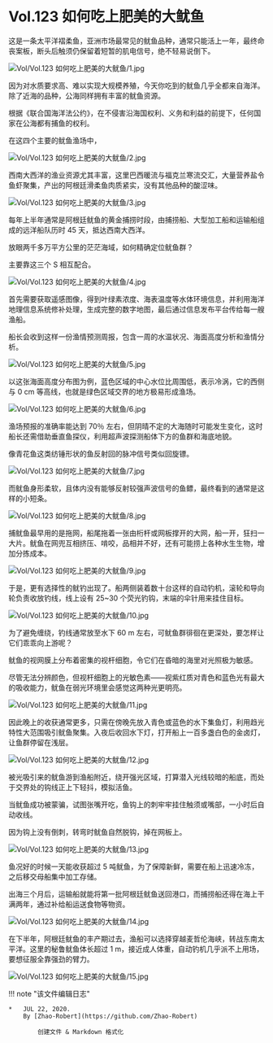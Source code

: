 # Vol.123 如何吃上肥美的大鱿鱼

这是一条太平洋褶柔鱼，亚洲市场最常见的鱿鱼品种，通常只能活上一年，最终命丧案板，断头后触须仍保留着短暂的肌电信号，绝不轻易说倒下。

![Vol/Vol.123 如何吃上肥美的大鱿鱼/1.jpg](https://cdn.jsdelivr.net/gh/just-prog/static/image/Vol/Vol.123%20如何吃上肥美的大鱿鱼/1.jpg)

因为对水质要求高、难以实现大规模养殖，今天你吃到的鱿鱼几乎全都来自海洋。除了近海的品种，公海同样拥有丰富的鱿鱼资源。

根据《联合国海洋法公约》，在不侵害沿海国权利、义务和利益的前提下，任何国家在公海都有捕鱼的权利。

在这四个主要的鱿鱼渔场中，

![Vol/Vol.123 如何吃上肥美的大鱿鱼/2.jpg](https://cdn.jsdelivr.net/gh/just-prog/static/image/Vol/Vol.123%20如何吃上肥美的大鱿鱼/2.jpg)

西南大西洋的渔业资源尤其丰富，这里巴西暖流与福克兰寒流交汇，大量营养盐令鱼虾聚集，产出的阿根廷滑柔鱼肉质紧实，没有其他品种的酸涩味。

![Vol/Vol.123 如何吃上肥美的大鱿鱼/3.jpg](https://cdn.jsdelivr.net/gh/just-prog/static/image/Vol/Vol.123%20如何吃上肥美的大鱿鱼/3.jpg)

每年上半年通常是阿根廷鱿鱼的黄金捕捞时段，由捕捞船、大型加工船和运输船组成的远洋船队历时 45 天，抵达西南大西洋。

放眼两千多万平方公里的茫茫海域，如何精确定位鱿鱼群？

主要靠这三个 S 相互配合。

![Vol/Vol.123 如何吃上肥美的大鱿鱼/4.jpg](https://cdn.jsdelivr.net/gh/just-prog/static/image/Vol/Vol.123%20如何吃上肥美的大鱿鱼/4.jpg)

首先需要获取遥感图像，得到叶绿素浓度、海表温度等水体环境信息，并利用海洋地理信息系统修补处理，生成完整的数字地图，最后通过信息发布平台传给每一艘渔船。

船长会收到这样一份渔情预测周报，包含一周的水温状况、海面高度分析和渔情分析。

![Vol/Vol.123 如何吃上肥美的大鱿鱼/5.jpg](https://cdn.jsdelivr.net/gh/just-prog/static/image/Vol/Vol.123%20如何吃上肥美的大鱿鱼/5.jpg)

以这张海面高度分布图为例，蓝色区域的中心水位比周围低，表示冷涡，它的西侧与 0 cm 等高线，也就是绿色区域交界的地方极易形成渔场。

![Vol/Vol.123 如何吃上肥美的大鱿鱼/6.jpg](https://cdn.jsdelivr.net/gh/just-prog/static/image/Vol/Vol.123%20如何吃上肥美的大鱿鱼/6.jpg)

渔场预报的准确率能达到 70％ 左右，但阴晴不定的大海随时可能发生变化，这时船长还需借助垂直鱼探仪，利用超声波探测船体下方的鱼群和海底地貌。

像青花鱼这类纺锤形状的鱼反射回的脉冲信号类似回旋镖。

![Vol/Vol.123 如何吃上肥美的大鱿鱼/7.jpg](https://cdn.jsdelivr.net/gh/just-prog/static/image/Vol/Vol.123%20如何吃上肥美的大鱿鱼/7.jpg)

而鱿鱼身形柔软，且体内没有能够反射较强声波信号的鱼鳔，最终看到的通常是这样的小短条。

![Vol/Vol.123 如何吃上肥美的大鱿鱼/8.jpg](https://cdn.jsdelivr.net/gh/just-prog/static/image/Vol/Vol.123%20如何吃上肥美的大鱿鱼/8.jpg)

捕鱿鱼最早用的是拖网，船尾拖着一张由桁杆或网板撑开的大网，船一开，狂扫一大片。鱿鱼在网兜互相挤压、啃咬，品相并不好，还有可能捞上各种水生生物，增加分拣成本。

![Vol/Vol.123 如何吃上肥美的大鱿鱼/9.jpg](https://cdn.jsdelivr.net/gh/just-prog/static/image/Vol/Vol.123%20如何吃上肥美的大鱿鱼/9.jpg)

于是，更有选择性的鱿钓出现了。船两侧装着数十台这样的自动钓机，滚轮和导向轮负责收放钓线，线上设有 25\~30 个荧光钓钩，末端的伞针用来挂住目标。

![Vol/Vol.123 如何吃上肥美的大鱿鱼/10.jpg](https://cdn.jsdelivr.net/gh/just-prog/static/image/Vol/Vol.123%20如何吃上肥美的大鱿鱼/10.jpg)

为了避免缠绕，钓线通常放至水下 60 m 左右，可鱿鱼群徘徊在更深处，要怎样让它们乖乖向上游呢？

鱿鱼的视网膜上分布着密集的视杆细胞，令它们在昏暗的海里对光照极为敏感。

尽管无法分辨颜色，但视杆细胞上的光敏色素——视紫红质对青色和蓝色光有最大的吸收能力，鱿鱼在弱光环境里会感觉这两种光更明亮。

![Vol/Vol.123 如何吃上肥美的大鱿鱼/11.jpg](https://cdn.jsdelivr.net/gh/just-prog/static/image/Vol/Vol.123%20如何吃上肥美的大鱿鱼/11.jpg)

因此晚上的收获通常更多，只需在傍晚先放入青色或蓝色的水下集鱼灯，利用趋光特性大范围吸引鱿鱼聚集。入夜后收回水下灯，打开船上一百多盏白色的金卤灯，让鱼群停留在浅层。

![Vol/Vol.123 如何吃上肥美的大鱿鱼/12.jpg](https://cdn.jsdelivr.net/gh/just-prog/static/image/Vol/Vol.123%20如何吃上肥美的大鱿鱼/12.jpg)

被光吸引来的鱿鱼游到渔船附近，绕开强光区域，打算潜入光线较暗的船底，而处于交界处的钩线正上下轻抖，模拟活鱼。

当鱿鱼成功被蒙骗，试图张嘴开吃，鱼钩上的刺牢牢挂住触须或嘴部，一小时后自动收线。

因为钩上没有倒刺，转弯时鱿鱼自然脱钩，掉在网板上。

![Vol/Vol.123 如何吃上肥美的大鱿鱼/13.jpg](https://cdn.jsdelivr.net/gh/just-prog/static/image/Vol/Vol.123%20如何吃上肥美的大鱿鱼/13.jpg)

鱼况好的时候一天能收获超过 5 吨鱿鱼，为了保障新鲜，需要在船上迅速冷冻，之后移交母船集中加工存储。

出海三个月后，运输船就能将第一批阿根廷鱿鱼送回港口，而捕捞船还得在海上干满两年，通过补给船运送食物等物资。

![Vol/Vol.123 如何吃上肥美的大鱿鱼/14.jpg](https://cdn.jsdelivr.net/gh/just-prog/static/image/Vol/Vol.123%20如何吃上肥美的大鱿鱼/14.jpg)

在下半年，阿根廷鱿鱼的丰产期过去，渔船可以选择穿越麦哲伦海峡，转战东南太平洋。这里的秘鲁鱿鱼体长超过 1 m，接近成人体重，自动钓机几乎派不上用场，要想征服全靠强劲的臂力。

![Vol/Vol.123 如何吃上肥美的大鱿鱼/15.jpg](https://cdn.jsdelivr.net/gh/just-prog/static/image/Vol/Vol.123%20如何吃上肥美的大鱿鱼/15.jpg)

!!! note "该文件编辑日志"

	* 	JUL 22, 2020.
		By [Zhao-Robert](https://github.com/Zhao-Robert)

			创建文件 & Markdown 格式化
